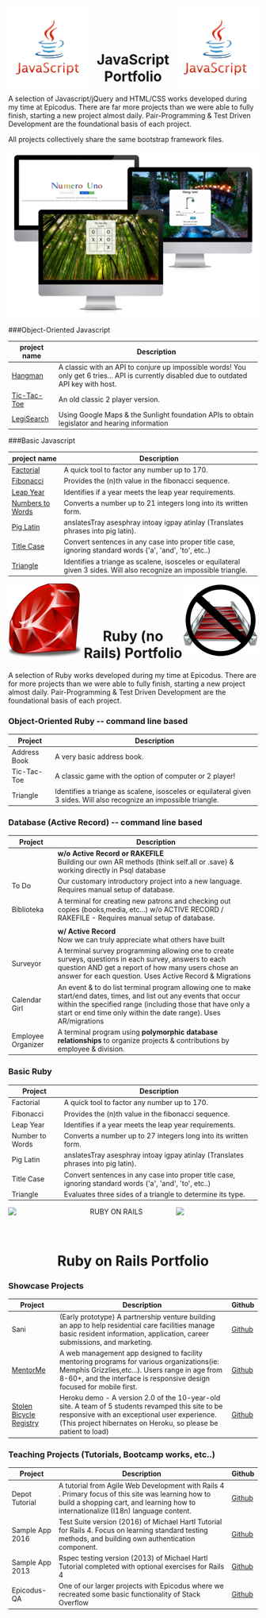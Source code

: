 
<img align='left' src='https://github.com/Kowser/JavaScript_Portfolio/blob/master/js.png' width='165px'>
<img align='right' src='https://github.com/Kowser/JavaScript_Portfolio/blob/master/js.png' width='165px'>
<br>
<br>
<br>
<h1 align='center'>JavaScript Portfolio</h1>

A selection of Javascript/jQuery and HTML/CSS works developed during my time at Epicodus. There are far more projects than we were able to fully finish, starting a new project almost daily. Pair-Programming & Test Driven Development are the foundational basis of each project.

All projects collectively share the same bootstrap framework files.

![alt text](https://github.com/Kowser/Javascript_Portfolio/blob/master/screenshots.png "JavaScript screenshots")

###Object-Oriented Javascript

|project name  |Description|
|--------------|-----------|
|[Hangman](http://www.googledrive.com/host/0B--OefA61JUBVTE1T1B2Sk9jOGM/hangman)       |A classic with an API to conjure up impossible words! You only get 6 tries... API is currently disabled due to outdated API key with host.|
|[Tic-Tac-Toe](http://www.googledrive.com/host/0B--OefA61JUBVTE1T1B2Sk9jOGM/tic-tac-toe)   |An old classic 2 player version.|
|[LegiSearch](http://www.googledrive.com/host/0B--OefA61JUBVTE1T1B2Sk9jOGM/legisearch)    |Using Google Maps & the Sunlight foundation APIs to obtain legislator and hearing information|

###Basic Javascript

|project name  |Description|
|--------------|-----------|
|[Factorial](http://www.googledrive.com/host/0B--OefA61JUBVTE1T1B2Sk9jOGM/factorial/)     |A quick tool to factor any number up to 170.|
|[Fibonacci](http://www.googledrive.com/host/0B--OefA61JUBVTE1T1B2Sk9jOGM/fibonacci/)     |Provides the (n)th value in the fibonacci sequence.|
|[Leap Year](http://www.googledrive.com/host/0B--OefA61JUBVTE1T1B2Sk9jOGM/leap_year)     |Identifies if a year meets the leap year requirements.|
|[Numbers to Words](http://www.googledrive.com/host/0B--OefA61JUBVTE1T1B2Sk9jOGM/numbers)        |Converts a number up to 21 integers long into its written form.|
|[Pig Latin](http://www.googledrive.com/host/0B--OefA61JUBVTE1T1B2Sk9jOGM/pig_latin)     |anslatesTray asesphray intoay igpay atinlay (Translates phrases into pig latin).|
|[Title Case](http://www.googledrive.com/host/0B--OefA61JUBVTE1T1B2Sk9jOGM/title_case)    |Convert sentences in any case into proper title case, ignoring standard words ('a', 'and', 'to', etc..)|
|[Triangle](http://www.googledrive.com/host/0B--OefA61JUBVTE1T1B2Sk9jOGM/triangle)      |Identifies a triange as scalene, isosceles or equilateral given 3 sides. Will also recognize an impossible triangle.|




<img align='left' src='https://github.com/Kowser/Ruby_Portfolio/blob/master/ruby.png' width='150px'>
<img align='right' src='https://github.com/Kowser/Ruby_Portfolio/blob/master/no_rails.png' width='150px'>
<br>
<br>
<br>
<h1 align='center'>Ruby (no Rails) Portfolio</h1>
A selection of Ruby works developed during my time at Epicodus. There are for more projects than we were able to fully finish, starting a new project almost daily. Pair-Programming & Test Driven Development are the foundational basis of each project.

### Object-Oriented Ruby -- command line based
|Project|Description|
|--------------|--------------------------|
|Address Book  |A very basic address book.|
|Tic-Tac-Toe   |A classic game with the option of computer or 2 player!|
|Triangle      |Identifies a triange as scalene, isosceles or equilateral given 3 sides. Will also recognize an impossible triangle.|

### Database (Active Record) -- command line based
|Project|Description|
|--------------|--------------------------|
||**w/o Active Record or RAKEFILE**<br>Building our own AR methods (think self.all or .save) & working directly in Psql database|
|To Do         |Our customary introductory project into a new language. Requires manual setup of database.
|Biblioteka    |A terminal for creating new patrons and checking out copies (books,media, etc...) w/o ACTIVE RECORD / RAKEFILE -  Requires manual setup of database.|
|||
||**w/ Active Record**<br>Now we can truly appreciate what others have built|
|Surveyor        |A terminal survey programming allowing one to create surveys, questions in each survey, answers to each question AND get a report of how many users chose an answer for each question. Uses Active Record & Migrations|
|Calendar Girl  | An event & to do list terminal program allowing one to make start/end dates, times, and list out any events that occur within the specified range (including those that have only a start or end time only within the date range). Uses AR/migrations|
|Employee Organizer|A terminal program using **polymorphic database relationships** to organize projects & contributions by employee & division.|


### Basic Ruby
|Project|Description|
|--------------|-----------|
|Factorial     |A quick tool to factor any number up to 170.|
|Fibonacci     |Provides the (n)th value in the fibonacci sequence.|
|Leap Year     |Identifies if a year meets the leap year requirements.|
|Number to Words       |Converts a number up to 27 integers long into its written form.|
|Pig Latin     |anslatesTray asesphray intoay igpay atinlay (Translates phrases into pig latin).|
|Title Case    |Convert sentences in any case into proper title case, ignoring standard words ('a', 'and', 'to', etc..)|
|Triangle      |Evaluates three sides of a triangle to determine its type.|



RUBY ON RAILS
<img align='left' src='blob/master/images/ror.png' width='165px'>
<img align='right' src='blob/master/images/ror.png' width='165px'>
<br>
<br>
<br>
<h1 align='center'>Ruby on Rails Portfolio</h1>

### Showcase Projects
|Project|Description|Github|
|-------|-------------------------------------------------------|-----------|
|Sani|(Early prototype) A partnership venture building an app to help residential care facilities manage basic resident information, application, career submissions, and marketing.|<a target='blank' href='https://github.com/Kowser/sani'>Github</a>|
|<a target='blank' href='http://www.getmentorme.co'>MentorMe</a>|A web management app designed to facility mentoring programs for various organizations(ie: Memphis Grizzlies,etc...). Users range in age from 8-60+, and the interface is responsive design focused for mobile first.|<a target='blank' href='https://github.com/Kowser/mentorme'>Github</a>|
|<a target='blank' href='http://stolen-bicycle-registry.herokuapp.com/'>Stolen Bicycle Registry</a>|Heroku demo - A version 2.0 of the 10-year-old site. A team of 5 students revamped this site to be responsive with an exceptional user experience.<br>(This project hibernates on Heroku, so please be patient to load)|<a target='blank' href='https://github.com/Kowser/stolen_bicycle_registry'>Github</a>|

### Teaching Projects (Tutorials, Bootcamp works, etc..)
|Project|Description|Github|
|-------|-------------------------------------------------------|-----------|
|Depot Tutorial |A tutorial from Agile Web Development with Rails 4 . Primary focus of this site was learning how to build a shopping cart, and learning how to internationalize (I18n) language content.|<a target='blank' href='https://github.com/Kowser/depot_tutorial'>Github</a>|
Sample App 2016|Test Suite version (2016) of Michael Hartl Tutorial for Rails 4. Focus on learning standard testing methods, and building own authentication component.|<a target='blank' href='https://github.com/Kowser/sample_app_2016'>Github</a>|
|Sample App 2013|Rspec testing version (2013) of Michael Hartl Tutorial completed with optional exercises for Rails 4|<a target='blank' href='https://github.com/Kowser/sample_app_2013'>Github</a>|
|Epicodus-QA		|One of our larger projects with Epicodus where we recreated some basic functionality of Stack Overflow|<a target='blank' href='https://github.com/Kowser/epidocus-qa'>Github</a>|
